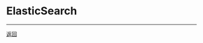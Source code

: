 # ElasticSearch

---

[返回](/repository/middleware/README.md#elasticsearchrepositorymiddlewareelasticsearchreadmemdelasticsearch)